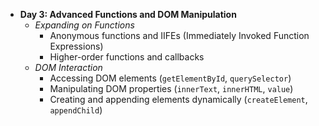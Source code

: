 - **Day 3: Advanced Functions and DOM Manipulation**
  - *Expanding on Functions*
    - Anonymous functions and IIFEs (Immediately Invoked Function Expressions)
    - Higher-order functions and callbacks
  - *DOM Interaction*
    - Accessing DOM elements (`getElementById`, `querySelector`)
    - Manipulating DOM properties (`innerText`, `innerHTML`, `value`)
    - Creating and appending elements dynamically (`createElement`, `appendChild`)
